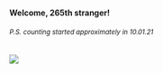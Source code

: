 #### Welcome, 265th stranger!

###### <sup>P.S. counting started approximately in 10.01.21</sup>

<img src="https://kraftwerk28.pp.ua/vcnt.png"></img>
